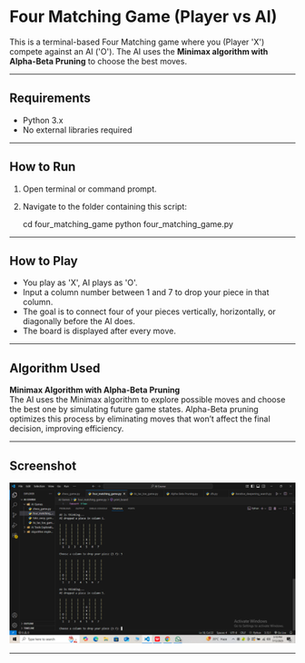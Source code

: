 # Four Matching Game (Player vs AI)

This is a terminal-based Four Matching game where you (Player 'X') compete against an AI ('O'). The AI uses the **Minimax algorithm with Alpha-Beta Pruning** to choose the best moves.

---

## Requirements

- Python 3.x  
- No external libraries required

---

## How to Run

1. Open terminal or command prompt.  
2. Navigate to the folder containing this script:

     cd four_matching_game
     python four_matching_game.py


---

## How to Play

- You play as 'X', AI plays as 'O'.  
- Input a column number between 1 and 7 to drop your piece in that column.  
- The goal is to connect four of your pieces vertically, horizontally, or diagonally before the AI does.  
- The board is displayed after every move.

---

## Algorithm Used

**Minimax Algorithm with Alpha-Beta Pruning**  
The AI uses the Minimax algorithm to explore possible moves and choose the best one by simulating future game states. Alpha-Beta pruning optimizes this process by eliminating moves that won’t affect the final decision, improving efficiency.

---

## Screenshot

![Four Matching Game Screenshot](../screenshots/four_matching.png)


---
